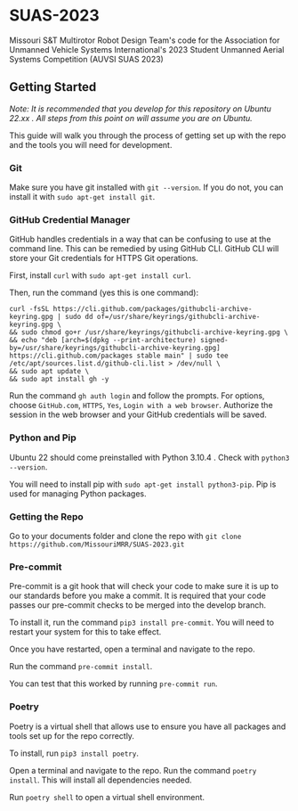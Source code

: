 # SUAS-2023
Missouri S&amp;T Multirotor Robot Design Team's code for the Association for Unmanned Vehicle Systems International's 2023 Student Unmanned Aerial Systems Competition (AUVSI SUAS 2023)

## Getting Started

*Note: It is recommended that you develop for this repository on Ubuntu 22.xx . All steps from this point on will assume you are on Ubuntu.*

This guide will walk you through the process of getting set up with the repo and the tools you will need for development.

### Git

Make sure you have git installed with `git --version`. If you do not, you can install it with `sudo apt-get install git`.

### GitHub Credential Manager

GitHub handles credentials in a way that can be confusing to use at the command line. This can be remedied by using GitHub CLI. GitHub CLI will store your Git credentials for HTTPS Git operations.

First, install `curl` with `sudo apt-get install curl`.

Then, run the command (yes this is one command):

```
curl -fsSL https://cli.github.com/packages/githubcli-archive-keyring.gpg | sudo dd of=/usr/share/keyrings/githubcli-archive-keyring.gpg \
&& sudo chmod go+r /usr/share/keyrings/githubcli-archive-keyring.gpg \
&& echo "deb [arch=$(dpkg --print-architecture) signed-by=/usr/share/keyrings/githubcli-archive-keyring.gpg] https://cli.github.com/packages stable main" | sudo tee /etc/apt/sources.list.d/github-cli.list > /dev/null \
&& sudo apt update \
&& sudo apt install gh -y
```

Run the command `gh auth login` and follow the prompts. For options, choose `GitHub.com`, `HTTPS`, `Yes`, `Login with a web browser`. Authorize the session in the web browser and your GitHub credentials will be saved.

### Python and Pip

Ubuntu 22 should come preinstalled with Python 3.10.4 . Check with `python3 --version`.

You will need to install pip with `sudo apt-get install python3-pip`. Pip is used for managing Python packages.

### Getting the Repo

Go to your documents folder and clone the repo with `git clone https://github.com/MissouriMRR/SUAS-2023.git`

### Pre-commit

Pre-commit is a git hook that will check your code to make sure it is up to our standards before you make a commit. It is required that your code passes our pre-commit checks to be merged into the develop branch.

To install it, run the command `pip3 install pre-commit`. You will need to restart your system for this to take effect.

Once you have restarted, open a terminal and navigate to the repo.

Run the command `pre-commit install`.

You can test that this worked by running `pre-commit run`.

### Poetry

Poetry is a virtual shell that allows use to ensure you have all packages and tools set up for the repo correctly.

To install, run `pip3 install poetry`.

Open a terminal and navigate to the repo. Run the command `poetry install`. This will install all dependencies needed.

Run `poetry shell` to open a virtual shell environment.
